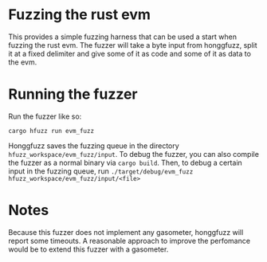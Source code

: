 # Fuzzing the rust evm
This provides a simple fuzzing harness that can be used a start when fuzzing the rust evm.
The fuzzer will take a byte input from honggfuzz, split it at a fixed delimiter
and give some of it as code and some of it as data to the evm.

# Running the fuzzer
Run the fuzzer like so:
```
cargo hfuzz run evm_fuzz
```
Honggfuzz saves the fuzzing queue in the directory `hfuzz_workspace/evm_fuzz/input`.
To debug the fuzzer, you can also compile the fuzzer as a normal binary via `cargo build`.
Then, to debug a certain input in the fuzzing queue, run 
`./target/debug/evm_fuzz hfuzz_workspace/evm_fuzz/input/<file>`

# Notes
Because this fuzzer does not implement any gasometer, honggfuzz will report some timeouts.
A reasonable approach to improve the perfomance would be to extend this fuzzer with a gasometer.
